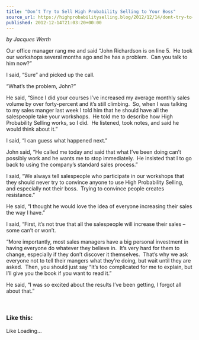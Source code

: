 ```yaml
---
title: "Don’t Try to Sell High Probability Selling to Your Boss"
source_url: https://highprobabilityselling.blog/2012/12/14/dont-try-to-sell-high-probability-selling-to-your-boss
published: 2012-12-14T21:03:20+00:00
---
```

*by Jacques Werth*


Our office manager rang me and said “John Richardson is on line 5\.  He took our workshops several months ago and he has a problem.  Can you talk to him now?”


I said, “Sure” and picked up the call.


“What’s the problem, John?”


He said, “Since I did your courses I’ve increased my average monthly sales volume by over forty\-percent and it’s still climbing.  So, when I was talking to my sales manger last week I told him that he should have all the salespeople take your workshops.  He told me to describe how High Probability Selling works, so I did.  He listened, took notes, and said he would think about it.”


I said, “I can guess what happened next.”


John said, “He called me today and said that what I’ve been doing can’t possibly work and he wants me to stop immediately.  He insisted that I to go back to using the company’s standard sales process.”


I said, “We always tell salespeople who participate in our workshops that they should never try to convince anyone to use High Probability Selling, and especially not their boss.  Trying to convince people creates resistance.”


He said, “I thought he would love the idea of everyone increasing their sales the way I have.”


I said, “First, it’s not true that all the salespeople will increase their sales – some can’t or won’t.


“More importantly, most sales managers have a big personal investment in having everyone do whatever they believe in.  It’s very hard for them to change, especially if they don’t discover it themselves.  That’s why we ask everyone not to tell their mangers what they’re doing, but wait until they are asked.  Then, you should just say “It’s too complicated for me to explain, but I’ll give you the book if you want to read it.”


He said, “I was so excited about the results I’ve been getting, I forgot all about that.”


 


### Like this:

Like Loading...
